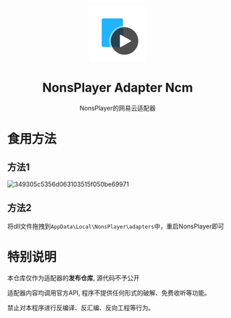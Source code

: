 <div align="center">
<img src="NonsPlayer-Icon.png" alt="图标" Height="128" Width="128">

<h1 align="center">NonsPlayer Adapter Ncm</h1>

<p align="center"> 
  NonsPlayer的网易云适配器
</p>
</div>

# 食用方法

## 方法1

![349305c5356d063103515f050be69971](https://github.com/user-attachments/assets/b2969c39-7658-4618-ae9b-b1ae124688fd)

## 方法2

将dll文件拖拽到`AppData\Local\NonsPlayer\adapters`中，重启NonsPlayer即可

# 特别说明

本仓库仅作为适配器的**发布仓库**, 源代码不予公开

适配器内容均调用官方API, 程序不提供任何形式的破解、免费收听等功能。

禁止对本程序进行反编译、反汇编、反向工程等行为。
